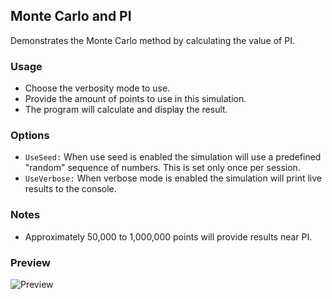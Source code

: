 ## Monte Carlo and PI
Demonstrates the Monte Carlo method by calculating the value of PI.

### Usage
* Choose the verbosity mode to use.
* Provide the amount of points to use in this simulation.
* The program will calculate and display the result.

### Options
* `UseSeed:` When use seed is enabled the simulation will use a predefined "random" sequence of numbers. This is set only once per session.
* `UseVerbose:` When verbose mode is enabled the simulation will print live results to the console.

### Notes
* Approximately 50,000 to 1,000,000 points will provide results near PI.


### Preview
![Preview](Monte-Carlo.gif)
